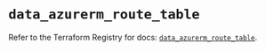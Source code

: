 # `data_azurerm_route_table`

Refer to the Terraform Registry for docs: [`data_azurerm_route_table`](https://registry.terraform.io/providers/hashicorp/azurerm/4.2.0/docs/data-sources/route_table).
